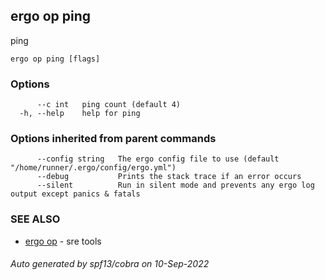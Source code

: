 ## ergo op ping

ping

```
ergo op ping [flags]
```

### Options

```
      --c int   ping count (default 4)
  -h, --help    help for ping
```

### Options inherited from parent commands

```
      --config string   The ergo config file to use (default "/home/runner/.ergo/config/ergo.yml")
      --debug           Prints the stack trace if an error occurs
      --silent          Run in silent mode and prevents any ergo log output except panics & fatals
```

### SEE ALSO

* [ergo op](ergo_op.md)	 - sre tools

###### Auto generated by spf13/cobra on 10-Sep-2022
